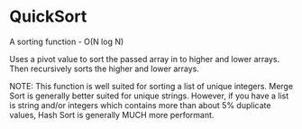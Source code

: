 # QuickSort
A sorting function  -  O(N log N)

Uses a pivot value to sort the passed array in to higher and lower arrays. Then recursively sorts the higher and lower arrays.


NOTE: This function is well suited for sorting a list of unique integers. Merge Sort is generally better suited for unique strings. However, if you have a list is string and/or integers which contains more than about 5% duplicate values, Hash Sort is generally MUCH more performant.
